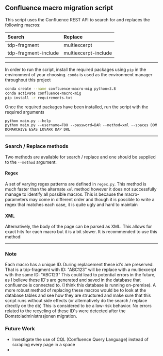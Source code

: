## Confluence macro migration script

This script uses the Confluence REST API to search for and replaces the following macros:

| Search  | Replace |
|:--- |:--- |
|tdp-fragment|multiexcerpt|
|tdp-fragment-include|multiexcerpt-include|

---

In order to run the script, install the required packages using `pip` in the environment of your choosing. 
`conda` is used as the environment manager throughout this project

```bash
conda create --name confluence-macro-mig python=3.8
conda activate confluence-macro-mig
pip install -r requirements.txt
```

Once the required packages have been installed, run the script with the required arguments

```shell script
python main.py --help
python main.py --username=FOO --password=BAR --method=xml --spaces DOM DOMARCHIVE ESAS LOVARK DAP DRL 
```
---

### Search / Replace methods

Two methods are available for search / replace and one should be supplied to the `--method` argument. 

#### Regex
A set of varying regex patterns are defined in `regex.py`. This method is much faster than the alternate `xml` method 
however it does not successfully manage to identify all possible macros. This is because the macro-parameters may come in different order
and though it is possible to write a regex that matches each case, it is quite ugly and hard to maintain

#### XML
Alternatively, the body of the page can be parsed as XML. This allows for exact hits for each macro but it is a bit slower.
It is recommended to use this method

---

### Note

Each macro has a unique ID. During replacement these id's are preserved. That is a tdp-fragment with ID: "ABC123" will be replace with a multiexcerpt with the same ID: "ABC123"
This could lead to potential errors in the future, as I believe these ID's are generated and saved in the database that confluence is connected to. (I think this database is running on-premise).
A more robust method of replacing these macros would be to look at the database tables and see how they are structured and make sure that this script runs without side effects 
(or alternatively do the search / replace directly on the db)
This is considered to be a low-risk behavior. No errors related to the recycling of these ID's were detected after the Domstoladministrasjonen migration.

### Future Work
- Investigate the use of CQL (Confluence Query Language) instead of scraping every page in a space
- 


